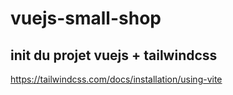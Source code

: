 # vuejs-small-shop

## init du projet vuejs + tailwindcss

https://tailwindcss.com/docs/installation/using-vite